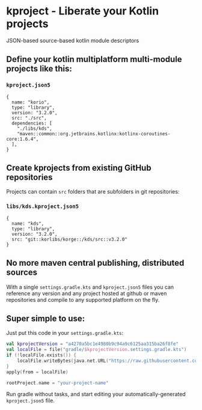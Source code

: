 # kproject - Liberate your Kotlin projects

JSON-based source-based kotlin module descriptors

## Define your kotlin multiplatform multi-module projects like this:

### `kproject.json5`

```
{
  name: "korio",
  type: "library",
  version: "3.2.0",
  src: "./src",
  dependencies: [
    "./libs/kds",
    "maven::common::org.jetbrains.kotlinx:kotlinx-coroutines-core:1.6.4",
  ],
}
```

## Create kprojects from existing GitHub repositories

Projects can contain `src` folders that are subfolders in git repositories:

### `libs/kds.kproject.json5`

```
{
  name: "kds",
  type: "library",
  version: "3.2.0",
  src: "git::korlibs/korge::/kds/src::v3.2.0"
}
```

## No more maven central publishing, distributed sources

With a single `settings.gradle.kts` and `kproject.json5`
files you can reference any version and any project hosted at github or maven repositories
and compile to any supported platform on the fly.

## Super simple to use:

Just put this code in your `settings.gradle.kts`:

```kotlin
val kprojectVersion = "a4270a5bc1e4980b9c94a9c6125aa315ba26f8fe"
val localFile = file("gradle/$kprojectVersion.settings.gradle.kts")
if (!localFile.exists()) {
    localFile.writeBytes(java.net.URL("https://raw.githubusercontent.com/korlibs/kproject/$kprojectVersion/settings.gradle.kts").readBytes())
}
apply(from = localFile)

rootProject.name = "your-project-name"
```

Run gradle without tasks, and start editing your automatically-generated `kproject.json5` file.
